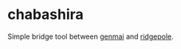 # chabashira
Simple bridge tool between [genmai](https://github.com/naoina/genmai) and [ridgepole](https://github.com/winebarrel/ridgepole).
